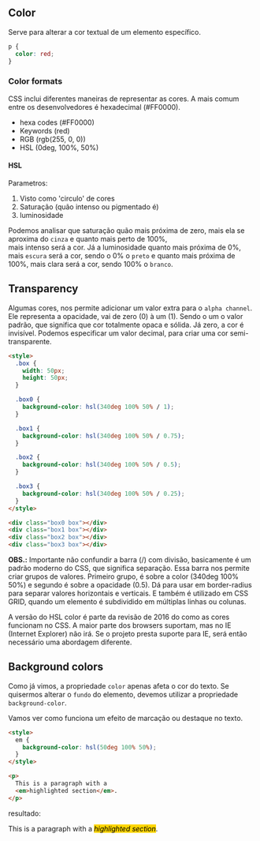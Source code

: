 ## Color

Serve para alterar a cor textual de um elemento específico.

```css
p {
  color: red;
}
```

### Color formats

CSS inclui diferentes maneiras de representar as cores.
A mais comum entre os desenvolvedores é hexadecimal (#FF0000).

- hexa codes (#FF0000)
- Keywords (red)
- RGB (rgb(255, 0, 0))
- HSL (0deg, 100%, 50%)

#### HSL

Parametros:

1. Visto como 'circulo' de cores
2. Saturação (quão intenso ou pigmentado é)
3. luminosidade

Podemos analisar que saturação quão mais próxima de zero, mais ela se aproxima do `cinza` e quanto mais perto de 100%, <br>mais intenso será a cor.
Já a luminosidade quanto mais próxima de 0%, mais `escura` será a cor, sendo o 0% o `preto` e quanto mais próxima de 100%, mais clara será a cor, sendo
100% o `branco`.

## Transparency

Algumas cores, nos permite adicionar um valor extra para o `alpha channel`. Ele representa a opacidade, vai de zero (0) à um (1).
Sendo o um o valor padrão, que significa que cor totalmente opaca e sólida. Já zero, a cor é invisível. Podemos especificar um valor decimal, para criar
uma cor semi-transparente.

```html
<style>
  .box {
    width: 50px;
    height: 50px;
  }

  .box0 {
    background-color: hsl(340deg 100% 50% / 1);
  }

  .box1 {
    background-color: hsl(340deg 100% 50% / 0.75);
  }

  .box2 {
    background-color: hsl(340deg 100% 50% / 0.5);
  }

  .box3 {
    background-color: hsl(340deg 100% 50% / 0.25);
  }
</style>

<div class="box0 box"></div>
<div class="box1 box"></div>
<div class="box2 box"></div>
<div class="box3 box"></div>
```

**OBS.:** Importante não confundir a barra (/) com divisão, basicamente é um padrão moderno do CSS, que significa separação.
Essa barra nos permite criar grupos de valores. Primeiro grupo, é sobre a color (340deg 100% 50%) e segundo é sobre a opacidade (0.5).
Dá para usar em border-radius para separar valores horizontais e verticais. E também é utilizado em CSS GRID, quando um elemento é subdividido em múltiplas linhas ou colunas.

A versão do HSL color é parte da revisão de 2016 do como as cores funcionam no CSS. A maior parte dos browsers suportam, mas no IE (Internet Explorer) não irá.
Se o projeto presta suporte para IE, será então necessário uma abordagem diferente.

## Background colors

Como já vimos, a propriedade `color` apenas afeta o cor do texto. Se quisermos alterar o `fundo` do elemento, devemos utilizar
a propriedade `background-color`.

Vamos ver como funciona um efeito de marcação ou destaque no texto.

```html
<style>
  em {
    background-color: hsl(50deg 100% 50%);
  }
</style>

<p>
  This is a paragraph with a
  <em>highlighted section</em>.
</p>
```

resultado:

<p>
  This is a paragraph with a
  <em style="background-color:  hsl(50deg 100% 50%); color: black">highlighted section</em>.
</p>
